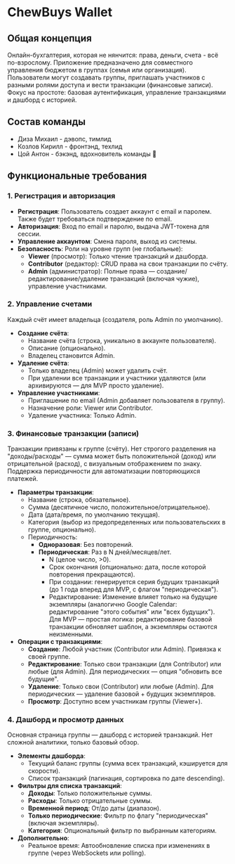 # ChewBuys Wallet

## Общая концепция
Онлайн-бухгалтерия, которая не нянчится: права,  деньги,  счета - всё по-взрослому. Приложение предназначено для совместного управления бюджетом в группах (семья или организация). Пользователи могут создавать группы, приглашать участников с разными ролями доступа и вести транзакции (финансовые записи). Фокус на простоте: базовая аутентификация, управление транзакциями и дашборд с историей.

## Состав команды
- Диза Михаил - дэвопс, тимлид
- Козлов Кирилл - фронтэнд, техлид
- Цой Антон - бэкэнд, вдохновитель команды 🫤

## Функциональные требования

### **1. Регистрация и авторизация**

* **Регистрация**: Пользователь создает аккаунт с email и паролем. Также будет требоваться подтверждение по email.
* **Авторизация**: Вход по email и паролю, выдача JWT-токена для сессии.
* **Управление аккаунтом**: Смена пароля, выход из системы.
* **Безопасность**: Роли на уровне групп (не глобальные):
  * **Viewer** (просмотр): Только чтение транзакций и дашборда.
  * **Contributor** (редактор): CRUD права на свои транзакции по счёту.
  * **Admin** (администратор): Полные права — создание/редактирование/удаление транзакций (включая чужие), управление участниками.

### **2. Управление счетами**

Каждый счёт имеет владельца (создателя, роль Admin по умолчанию).

* **Создание счёта**:
  * Название счёта (строка, уникально в аккаунте пользователя).
  * Описание (опционально).
  * Владелец становится Admin.
* **Удаление счёта**:
  * Только владелец (Admin) может удалить счёт.
  * При удалении все транзакции и участники удаляются (или архивируются — для MVP просто удаление).
* **Управление участниками**:
  * Приглашение по email (Admin добавляет пользователя в группу).
  * Назначение роли: Viewer или Contributor.
  * Удаление участника: Только Admin.

### **3. Финансовые транзакции (записи)**

Транзакции привязаны к группе (счёту). Нет строгого разделения на "доходы/расходы" — сумма может быть положительной (доход) или отрицательной (расход), с визуальным отображением по знаку. Поддержка периодичности для автоматизации повторяющихся платежей.

* **Параметры транзакции**:
  * Название (строка, обязательное).
  * Сумма (десятичное число, положительное/отрицательное).
  * Дата (дата/время, по умолчанию текущая).
  * Категория (выбор из предопределенных или пользовательских в группе, опционально).
  * Периодичность:
    * **Одноразовая**: Без повторений.
    * **Периодическая**: Раз в N дней/месяцев/лет.
      * N (целое число, >0).
      * Срок окончания (опционально: дата, после которой повторения прекращаются).
      * При создании: генерируется серия будущих транзакций (до 1 года вперед для MVP, с флагом "периодическая").
      * Редактирование: Изменение влияет только на будущие экземпляры (аналогично Google Calendar: редактирование "этого события" или "всех будущих"). Для MVP — простая логика: редактирование базовой транзакции обновляет шаблон, а экземпляры остаются неизменными.
* **Операции с транзакциями**:
  * **Создание**: Любой участник (Contributor или Admin). Привязка к своей группе.
  * **Редактирование**: Только свои транзакции (для Contributor) или любые (для Admin). Для периодических — опция "обновить все будущие".
  * **Удаление**: Только свои (Contributor) или любые (Admin). Для периодических — удаление базовой + будущих экземпляров.
  * **Просмотр**: Доступно всем участникам группы (Viewer+).

### **4. Дашборд и просмотр данных**

Основная страница группы — дашборд с историей транзакций. Нет сложной аналитики, только базовый обзор.

* **Элементы дашборда**:
  * Текущий баланс группы (сумма всех транзакций, кэшируется для скорости).
  * Список транзакций (пагинация, сортировка по дате descending).
* **Фильтры для списка транзакций**:
  * **Доходы**: Только положительные суммы.
  * **Расходы**: Только отрицательные суммы.
  * **Временной период**: От/до даты (диапазон).
  * **Только периодические**: Фильтр по флагу "периодическая" (включая экземпляры).
  * **Категория**: Опциональный фильтр по выбранным категориям.
* **Дополнительно**:
  * Реальное время: Автообновление списка при изменениях в группе (через WebSockets или polling).
